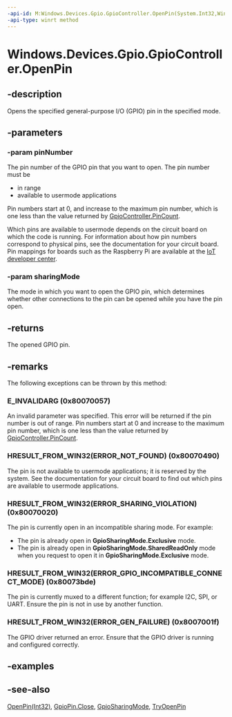 ```yaml
---
-api-id: M:Windows.Devices.Gpio.GpioController.OpenPin(System.Int32,Windows.Devices.Gpio.GpioSharingMode)
-api-type: winrt method
---
```


<!-- Method syntax
public Windows.Devices.Gpio.GpioPin OpenPin(System.Int32 pinNumber, Windows.Devices.Gpio.GpioSharingMode sharingMode)
-->

# Windows.Devices.Gpio.GpioController.OpenPin

## -description
Opens the specified general-purpose I/O (GPIO) pin in the specified mode.

## -parameters
### -param pinNumber
The pin number of the GPIO pin that you want to open. The pin number must be
+ in range
+ available to usermode applications


Pin numbers start at 0, and increase to the maximum pin number, which is one less than the value returned by [GpioController.PinCount](gpiocontroller_pincount.md).

Which pins are available to usermode depends on the circuit board on which the code is running. For information about how pin numbers correspond to physical pins, see the documentation for your circuit board. Pin mappings for boards such as the Raspberry Pi are available at the [IoT developer center](https://developer.microsoft.com/en-us/windows/iot/).

### -param sharingMode
The mode in which you want to open the GPIO pin, which determines whether other connections to the pin can be opened while you have the pin open.

## -returns
The opened GPIO pin.

## -remarks
The following exceptions can be thrown by this method:

### E_INVALIDARG  (0x80070057)

An invalid parameter was specified. This error will be returned if the pin number is out of range. Pin numbers start at 0 and increase to the maximum pin number, which is one less than the value returned by [GpioController.PinCount](gpiocontroller_pincount.md).

### HRESULT_FROM_WIN32(ERROR_NOT_FOUND) (0x80070490)

The pin is not available to usermode applications; it is reserved by the system. See the documentation for your circuit board to find out which pins are available to usermode applications.

### HRESULT_FROM_WIN32(ERROR_SHARING_VIOLATION) (0x80070020)

The pin is currently open in an incompatible sharing mode. For example:


+ The pin is already open in **GpioSharingMode.Exclusive** mode.
+ The pin is already open in **GpioSharingMode.SharedReadOnly** mode when you request to open it in **GpioSharingMode.Exclusive** mode.


### HRESULT_FROM_WIN32(ERROR_GPIO_INCOMPATIBLE_CONNECT_MODE) (0x80073bde)

The pin is currently muxed to a different function; for example I2C, SPI, or UART. Ensure the pin is not in use by another function.

### HRESULT_FROM_WIN32(ERROR_GEN_FAILURE) (0x8007001f)

The GPIO driver returned an error. Ensure that the GPIO driver is running and configured correctly.

## -examples

## -see-also
[OpenPin(Int32)](gpiocontroller_openpin_1000658948.md), [GpioPin.Close](gpiopin_close.md), [GpioSharingMode](gpiosharingmode.md), [TryOpenPin](gpiocontroller_tryopenpin.md)